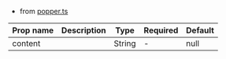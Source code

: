 - from [popper.ts](https://github.com/vue-leaflet/vue-leaflet/blob/master/src/functions/popper.ts)

| Prop name | Description | Type   | Required | Default |
| --------- | ----------- | ------ | -------- | ------- |
| content   |             | String | -        | null    |

<!--@include: ./component-props.md-->
